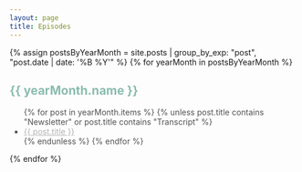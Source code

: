 ```yaml
---
layout: page
title: Episodes
---
```


{% assign postsByYearMonth = site.posts | group_by_exp: "post", "post.date | date: '%B %Y'" %}
{% for yearMonth in postsByYearMonth %}
  <h2 style="color:#8BBCAE" >{{ yearMonth.name }}</h2>
  <ul style="color:#515151; padding-left:25px" >
    {% for post in yearMonth.items %}
      {% unless post.title contains "Newsletter" or post.title contains "Transcript" %}
        <li><a href="{{ post.url }}" style="color: #B2B2B2" >{{ post.title }}</a></li>
      {% endunless %}
    {% endfor %}
  </ul>
{% endfor %}
